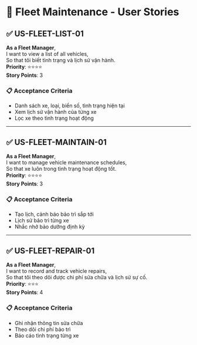 # 🚛 Fleet Maintenance - User Stories

## ✅ US-FLEET-LIST-01

**As a Fleet Manager**,  
I want to view a list of all vehicles,  
So that tôi biết tình trạng và lịch sử vận hành.  
**Priority**: ⭐⭐⭐⭐  
**Story Points**: 3

### 📋 Acceptance Criteria

- Danh sách xe, loại, biển số, tình trạng hiện tại
- Xem lịch sử vận hành của từng xe
- Lọc xe theo tình trạng hoạt động

---

## ✅ US-FLEET-MAINTAIN-01

**As a Fleet Manager**,  
I want to manage vehicle maintenance schedules,  
So that xe luôn trong tình trạng hoạt động tốt.  
**Priority**: ⭐⭐⭐⭐  
**Story Points**: 3

### 📋 Acceptance Criteria

- Tạo lịch, cảnh báo bảo trì sắp tới
- Lịch sử bảo trì từng xe
- Nhắc nhở bảo dưỡng định kỳ

---

## ✅ US-FLEET-REPAIR-01

**As a Fleet Manager**,  
I want to record and track vehicle repairs,  
So that tôi theo dõi được chi phí sửa chữa và lịch sử sự cố.  
**Priority**: ⭐⭐⭐  
**Story Points**: 4

### 📋 Acceptance Criteria

- Ghi nhận thông tin sửa chữa
- Theo dõi chi phí bảo trì
- Báo cáo tình trạng từng xe
